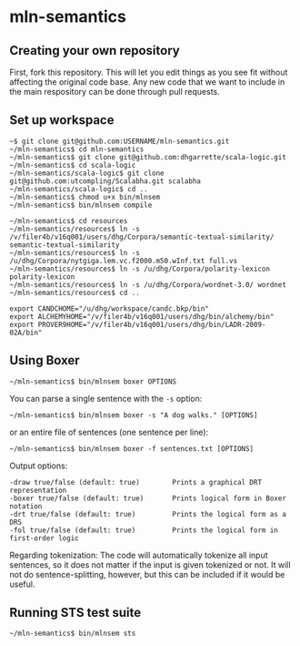 mln-semantics
=============

Creating your own repository
----------------------------

First, fork this repository.  This will let you edit things as you see fit without affecting 
the original code base.  Any new code that we want to include in the main respository can be done
through pull requests.


Set up workspace
----------------

    ~$ git clone git@github.com:USERNAME/mln-semantics.git
    ~/mln-semantics$ cd mln-semantics
    ~/mln-semantics$ git clone git@github.com:dhgarrette/scala-logic.git
    ~/mln-semantics$ cd scala-logic
    ~/mln-semantics/scala-logic$ git clone git@github.com:utcompling/Scalabha.git scalabha
    ~/mln-semantics/scala-logic$ cd ..
    ~/mln-semantics$ chmod u+x bin/mlnsem
    ~/mln-semantics$ bin/mlnsem compile
    
    ~/mln-semantics$ cd resources
    ~/mln-semantics/resources$ ln -s /v/filer4b/v16q001/users/dhg/Corpora/semantic-textual-similarity/ semantic-textual-similarity
    ~/mln-semantics/resources$ ln -s /u/dhg/Corpora/nytgiga.lem.vc.f2000.m50.wInf.txt full.vs
    ~/mln-semantics/resources$ ln -s /u/dhg/Corpora/polarity-lexicon polarity-lexicon
    ~/mln-semantics/resources$ ln -s /u/dhg/Corpora/wordnet-3.0/ wordnet
    ~/mln-semantics/resources$ cd ..

    export CANDCHOME="/u/dhg/workspace/candc.bkp/bin"
    export ALCHEMYHOME="/v/filer4b/v16q001/users/dhg/bin/alchemy/bin"
    export PROVER9HOME="/v/filer4b/v16q001/users/dhg/bin/LADR-2009-02A/bin"


Using Boxer
-----------

    ~/mln-semantics$ bin/mlnsem boxer OPTIONS

You can parse a single sentence with the `-s` option:

    ~/mln-semantics$ bin/mlnsem boxer -s "A dog walks." [OPTIONS]

or an entire file of sentences (one sentence per line):

    ~/mln-semantics$ bin/mlnsem boxer -f sentences.txt [OPTIONS]

Output options:

    -draw true/false (default: true)        Prints a graphical DRT representation
    -boxer true/false (default: true)       Prints logical form in Boxer notation
    -drt true/false (default: true)         Prints the logical form as a DRS
    -fol true/false (default: true)         Prints the logical form in first-order logic
    
Regarding tokenization: The code will automatically tokenize all input sentences, so it does not matter if
the input is given tokenized or not.  It will not do sentence-splitting, however, but this can be included
if it would be useful.

        
Running STS test suite
----------------------

    ~/mln-semantics$ bin/mlnsem sts
